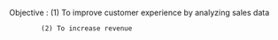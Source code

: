 Objective : (1) To improve customer experience by analyzing sales data

            (2) To increase revenue
